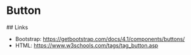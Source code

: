 # Button

## Links

- Bootstrap: https://getbootstrap.com/docs/4.1/components/buttons/
- HTML: https://www.w3schools.com/tags/tag_button.asp
